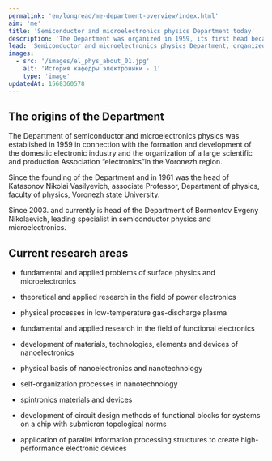 ```yaml
---
permalink: 'en/longread/me-department-overview/index.html'
aim: 'me'
title: 'Semiconductor and microelectronics physics Department today'
description: 'The Department was organized in 1959, its first head became...'
lead: 'Semiconductor and microelectronics physics Department, organized in 1959 From this moment on 1961 head was Katasonov Nikolai Vasilyevich, associate Professor, Department of physics, faculty of physics, Voronezh state University.'
images:
  - src: '/images/el_phys_about_01.jpg'
    alt: 'История кафедры электроники - 1'
    type: 'image'
updatedAt: 1568360578
---
```

The origins of the Department
-----------------------------

The Department of semiconductor and microelectronics physics was established in 1959 in connection with the formation and development of the domestic electronic industry and the organization of a large scientific and production Association “electronics”in the Voronezh region.

Since the founding of the Department and in 1961 was the head of Katasonov Nikolai Vasilyevich, associate Professor, Department of physics, faculty of physics, Voronezh state University.

Since 2003. and currently is head of the Department of Bormontov Evgeny Nikolaevich, leading specialist in semiconductor physics and microelectronics.

Current research areas
----------------------

- fundamental and applied problems of surface physics and microelectronics

- theoretical and applied research in the field of power electronics

- physical processes in low-temperature gas-discharge plasma

- fundamental and applied research in the field of functional electronics

- development of materials, technologies, elements and devices of nanoelectronics

- physical basis of nanoelectronics and nanotechnology

- self-organization processes in nanotechnology

- spintronics materials and devices

- development of circuit design methods of functional blocks for systems on a chip with submicron topological norms

- application of parallel information processing structures to create high-performance electronic devices
